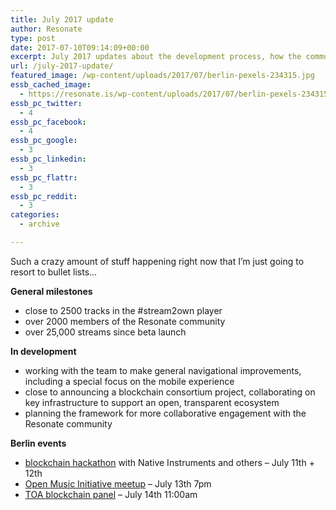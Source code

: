```yaml
---
title: July 2017 update
author: Resonate
type: post
date: 2017-07-10T09:14:09+00:00
excerpt: July 2017 updates about the development process, how the community is growing and various events around Berlin featuring Resonate.
url: /july-2017-update/
featured_image: /wp-content/uploads/2017/07/berlin-pexels-234315.jpg
essb_cached_image:
  - https://resonate.is/wp-content/uploads/2017/07/berlin-pexels-234315.jpg
essb_pc_twitter:
  - 4
essb_pc_facebook:
  - 4
essb_pc_google:
  - 3
essb_pc_linkedin:
  - 3
essb_pc_flattr:
  - 3
essb_pc_reddit:
  - 3
categories:
  - archive

---
```

Such a crazy amount of stuff happening right now that I&#8217;m just going to resort to bullet lists&#8230;

**General milestones**

  * close to 2500 tracks in the #stream2own player
  * over 2000 members of the Resonate community
  * over 25,000 streams since beta launch

**In development**

  * working with the team to make general navigational improvements, including a special focus on the mobile experience
  * close to announcing a blockchain consortium project, collaborating on key infrastructure to support an open, transparent ecosystem
  * planning the framework for more collaborative engagement with the Resonate community

**Berlin events**

  * <a href="http://musichackday.de/" target="_blank" rel="noopener noreferrer">blockchain hackathon</a> with Native Instruments and others &#8211; July 11th + 12th
  * <a href="https://www.meetup.com/BigchainDB-IPDB-Meetup/events/240963782/" target="_blank" rel="noopener noreferrer">Open Music Initiative meetup</a> &#8211; July 13th 7pm
  * <a href="https://www.eventbrite.com/e/hybrid-music-lab-2017-music-x-tech-tickets-35433285912" target="_blank" rel="noopener noreferrer">TOA blockchain panel</a> &#8211; July 14th 11:00am